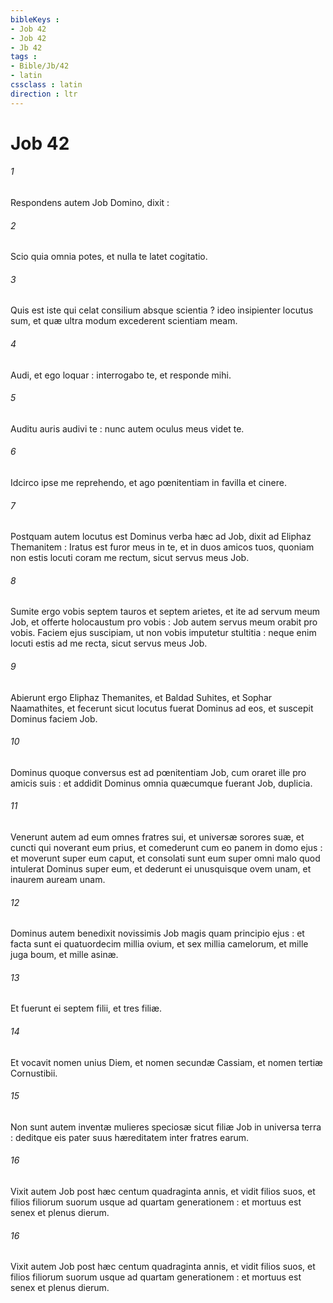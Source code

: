 ```yaml
---
bibleKeys : 
- Job 42
- Job 42
- Jb 42
tags : 
- Bible/Jb/42
- latin
cssclass : latin
direction : ltr
---
```


# Job 42

###### 1
Respondens autem Job Domino, dixit :
###### 2
Scio quia omnia potes, et nulla te latet cogitatio.
###### 3
Quis est iste qui celat consilium absque scientia ? ideo insipienter locutus sum, et quæ ultra modum excederent scientiam meam.
###### 4
Audi, et ego loquar : interrogabo te, et responde mihi.
###### 5
Auditu auris audivi te : nunc autem oculus meus videt te.
###### 6
Idcirco ipse me reprehendo, et ago pœnitentiam in favilla et cinere.
###### 7
Postquam autem locutus est Dominus verba hæc ad Job, dixit ad Eliphaz Themanitem : Iratus est furor meus in te, et in duos amicos tuos, quoniam non estis locuti coram me rectum, sicut servus meus Job.
###### 8
Sumite ergo vobis septem tauros et septem arietes, et ite ad servum meum Job, et offerte holocaustum pro vobis : Job autem servus meum orabit pro vobis. Faciem ejus suscipiam, ut non vobis imputetur stultitia : neque enim locuti estis ad me recta, sicut servus meus Job.
###### 9
Abierunt ergo Eliphaz Themanites, et Baldad Suhites, et Sophar Naamathites, et fecerunt sicut locutus fuerat Dominus ad eos, et suscepit Dominus faciem Job.
###### 10
Dominus quoque conversus est ad pœnitentiam Job, cum oraret ille pro amicis suis : et addidit Dominus omnia quæcumque fuerant Job, duplicia.
###### 11
Venerunt autem ad eum omnes fratres sui, et universæ sorores suæ, et cuncti qui noverant eum prius, et comederunt cum eo panem in domo ejus : et moverunt super eum caput, et consolati sunt eum super omni malo quod intulerat Dominus super eum, et dederunt ei unusquisque ovem unam, et inaurem auream unam.
###### 12
Dominus autem benedixit novissimis Job magis quam principio ejus : et facta sunt ei quatuordecim millia ovium, et sex millia camelorum, et mille juga boum, et mille asinæ.
###### 13
Et fuerunt ei septem filii, et tres filiæ.
###### 14
Et vocavit nomen unius Diem, et nomen secundæ Cassiam, et nomen tertiæ Cornustibii.
###### 15
Non sunt autem inventæ mulieres speciosæ sicut filiæ Job in universa terra : deditque eis pater suus hæreditatem inter fratres earum.
###### 16
Vixit autem Job post hæc centum quadraginta annis, et vidit filios suos, et filios filiorum suorum usque ad quartam generationem : et mortuus est senex et plenus dierum.
###### 16
Vixit autem Job post hæc centum quadraginta annis, et vidit filios suos, et filios filiorum suorum usque ad quartam generationem : et mortuus est senex et plenus dierum.
